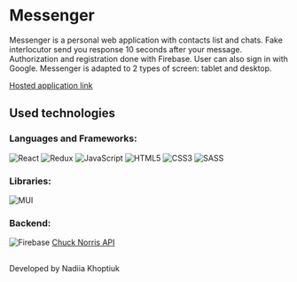 # Messenger

Messenger is a personal web application with contacts list and chats. Fake
interlocutor send you response 10 seconds after your message. Authorization and
registration done with Firebase. User can also sign in with Google. Messenger is
adapted to 2 types of screen: tablet and desktop.

[Hosted application link](https://nadiakhoptiuk.github.io/chat-test-task/)

## Used technologies

### Languages and Frameworks:

![React](https://img.shields.io/badge/react-%2320232a.svg?style=for-the-badge&logo=react&logoColor=%2361DAFB)
![Redux](https://img.shields.io/badge/redux-%23593d88.svg?style=for-the-badge&logo=redux&logoColor=white)
![JavaScript](https://img.shields.io/badge/javascript-%23323330.svg?style=for-the-badge&logo=javascript&logoColor=%23F7DF1E)
![HTML5](https://img.shields.io/badge/html5-%23E34F26.svg?style=for-the-badge&logo=html5&logoColor=white)
![CSS3](https://img.shields.io/badge/css3-%231572B6.svg?style=for-the-badge&logo=css3&logoColor=white)
![SASS](https://img.shields.io/badge/SASS-hotpink.svg?style=for-the-badge&logo=SASS&logoColor=white)

### Libraries:

![MUI](https://img.shields.io/badge/MUI-%230081CB.svg?style=for-the-badge&logo=mui&logoColor=white)

### Backend:

![Firebase](https://img.shields.io/badge/Firebase-039BE5?style=for-the-badge&logo=Firebase&logoColor=white)
[Chuck Norris API](https://api.chucknorris.io/)

##

Developed by Nadiia Khoptiuk
